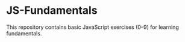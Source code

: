 # JS-Fundamentals

This repository contains basic JavaScript exercises (0–9) for learning fundamentals.
